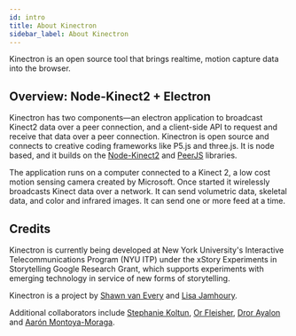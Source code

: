 ```yaml
---
id: intro
title: About Kinectron
sidebar_label: About Kinectron 
---
```


Kinectron is an open source tool that brings realtime, motion capture data into the browser. 

## Overview: Node-Kinect2 + Electron

Kinectron has two components—an electron application to broadcast Kinect2 data over a peer connection, and a client-side API to request and receive that data over a peer connection. Kinectron is open source and connects to creative coding frameworks like P5.js and three.js. It is node based, and it builds on the [Node-Kinect2](https://github.com/wouterverweirder/kinect2) and [PeerJS](http://peerjs.com/) libraries.

The application runs on a computer connected to a Kinect 2, a low cost motion sensing camera created by Microsoft. Once started it wirelessly broadcasts Kinect data over a network. It can send volumetric data, skeletal data, and color and infrared images. It can send one or more feed at a time.


## Credits

Kinectron is currently being developed at New York University's Interactive Telecommunications Program (NYU ITP) under the xStory Experiments in Storytelling Google Research Grant, which supports experiments with emerging technology in service of new forms of storytelling.

Kinectron is a project by [Shawn van Every](https://github.com/vanevery) and [Lisa Jamhoury](https://github.com/lisajamhoury/).

Additional collaborators include [Stephanie Koltun](https://github.com/stephkoltun), [Or Fleisher](https://github.com/juniorxsound), [Dror Ayalon](https://www.drorayalon.com/) and [Aarón Montoya-Moraga](https://github.com/montoyamoraga).
